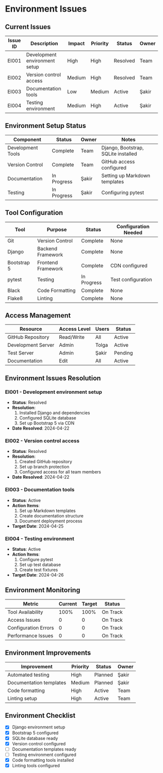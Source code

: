 # Environment Issues

## Current Issues

| Issue ID | Description | Impact | Priority | Status | Owner |
|----------|-------------|--------|----------|--------|-------|
| EI001 | Development environment setup | High | High | Resolved | Team |
| EI002 | Version control access | Medium | High | Resolved | Team |
| EI003 | Documentation tools | Low | Medium | Active | Şakir |
| EI004 | Testing environment | Medium | High | Active | Şakir |

## Environment Setup Status

| Component | Status | Owner | Notes |
|-----------|--------|-------|-------|
| Development Tools | Complete | Team | Django, Bootstrap, SQLite installed |
| Version Control | Complete | Team | GitHub access configured |
| Documentation | In Progress | Şakir | Setting up Markdown templates |
| Testing | In Progress | Şakir | Configuring pytest |

## Tool Configuration

| Tool | Purpose | Status | Configuration Needed |
|------|---------|--------|----------------------|
| Git | Version Control | Complete | None |
| Django | Backend Framework | Complete | None |
| Bootstrap 5 | Frontend Framework | Complete | CDN configured |
| pytest | Testing | In Progress | Test configuration |
| Black | Code Formatting | Complete | None |
| Flake8 | Linting | Complete | None |

## Access Management

| Resource | Access Level | Users | Status |
|----------|--------------|-------|--------|
| GitHub Repository | Read/Write | All | Active |
| Development Server | Admin | Tolga | Active |
| Test Server | Admin | Şakir | Pending |
| Documentation | Edit | All | Active |

## Environment Issues Resolution

### EI001 - Development environment setup
- **Status**: Resolved
- **Resolution**: 
  1. Installed Django and dependencies
  2. Configured SQLite database
  3. Set up Bootstrap 5 via CDN
- **Date Resolved**: 2024-04-22

### EI002 - Version control access
- **Status**: Resolved
- **Resolution**:
  1. Created GitHub repository
  2. Set up branch protection
  3. Configured access for all team members
- **Date Resolved**: 2024-04-22

### EI003 - Documentation tools
- **Status**: Active
- **Action Items**:
  1. Set up Markdown templates
  2. Create documentation structure
  3. Document deployment process
- **Target Date**: 2024-04-25

### EI004 - Testing environment
- **Status**: Active
- **Action Items**:
  1. Configure pytest
  2. Set up test database
  3. Create test fixtures
- **Target Date**: 2024-04-26

## Environment Monitoring

| Metric | Current | Target | Status |
|--------|---------|--------|--------|
| Tool Availability | 100% | 100% | On Track |
| Access Issues | 0 | 0 | On Track |
| Configuration Errors | 0 | 0 | On Track |
| Performance Issues | 0 | 0 | On Track |

## Environment Improvements

| Improvement | Priority | Status | Owner |
|-------------|----------|--------|-------|
| Automated testing | High | Planned | Şakir |
| Documentation templates | Medium | Planned | Şakir |
| Code formatting | High | Active | Team |
| Linting setup | High | Active | Team |

## Environment Checklist

- [x] Django environment setup
- [x] Bootstrap 5 configured
- [x] SQLite database ready
- [x] Version control configured
- [ ] Documentation templates ready
- [ ] Testing environment configured
- [x] Code formatting tools installed
- [x] Linting tools configured 